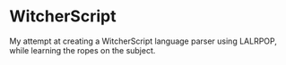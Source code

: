 # WitcherScript

My attempt at creating a WitcherScript language parser using LALRPOP, while learning the ropes on the subject.